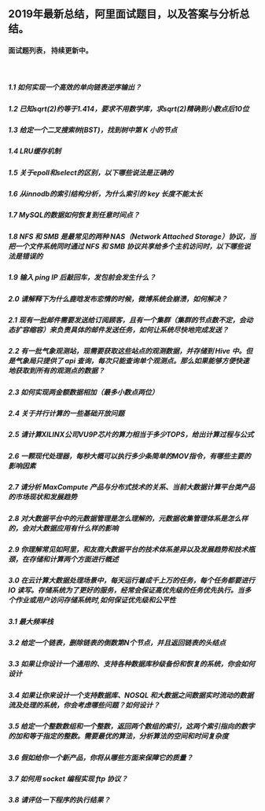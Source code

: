 
## 2019年最新总结，阿里面试题目，以及答案与分析总结。 

#### 面试题列表， 持续更新中。 
<br/>


##### 1.1 如何实现一个高效的单向链表逆序输出？

##### 1.2 已知sqrt(2)约等于1.414，要求不用数学库，求sqrt(2)精确到小数点后10位

##### 1.3 给定一个二叉搜索树(BST)，找到树中第 K 小的节点

##### 1.4 LRU缓存机制

##### 1.5 关于epoll和select的区别，以下哪些说法是正确的

##### 1.6 从innodb的索引结构分析，为什么索引的 key 长度不能太长

##### 1.7 MySQL的数据如何恢复到任意时间点？

##### 1.8 NFS 和 SMB 是最常见的两种 NAS（Network Attached Storage）协议，当把一个文件系统同时通过 NFS 和 SMB 协议共享给多个主机访问时，以下哪些说法是错误的

##### 1.9 输入 ping IP 后敲回车，发包前会发生什么？

##### 2.0 请解释下为什么鹿晗发布恋情的时候，微博系统会崩溃，如何解决？

##### 2.1 现有一批邮件需要发送给订阅顾客，且有一个集群（集群的节点数不定，会动态扩容缩容）来负责具体的邮件发送任务，如何让系统尽快地完成发送？

##### 2.2 有一批气象观测站，现需要获取这些站点的观测数据，并存储到 Hive 中。但是气象局只提供了 api 查询，每次只能查询单个观测点。那么如果能够方便快速地获取到所有的观测点的数据？

##### 2.3 如何实现两金额数据相加（最多小数点两位）

##### 2.4 关于并行计算的一些基础开放问题

##### 2.5 请计算XILINX公司VU9P芯片的算力相当于多少TOPS，给出计算过程与公式

##### 2.6 一颗现代处理器，每秒大概可以执行多少条简单的MOV指令，有哪些主要的影响因素

##### 2.7 请分析 MaxCompute 产品与分布式技术的关系、当前大数据计算平台类产品的市场现状和发展趋势

##### 2.8 对大数据平台中的元数据管理是怎么理解的，元数据收集管理体系是怎么样的，会对大数据应用有什么样的影响

##### 2.9 你理解常见如阿里，和友商大数据平台的技术体系差异以及发展趋势和技术瓶颈，在存储和计算两个方面进行概述

##### 3.0 在云计算大数据处理场景中，每天运行着成千上万的任务，每个任务都要进行 IO 读写。存储系统为了更好的服务，经常会保证高优先级的任务优先执行。当多个作业或用户访问存储系统时,如何保证优先级和公平性

##### 3.1 最大频率栈

##### 3.2 给定一个链表，删除链表的倒数第N个节点，并且返回链表的头结点

##### 3.3 如果让你设计一个通用的、支持各种数据库秒级备份和恢复的系统，你会如何设计

##### 3.4 如果让你来设计一个支持数据库、NOSQL 和大数据之间数据实时流动的数据流及处理的系统，你会考虑哪些问题？如何设计？

##### 3.5 给定一个整数数组和一个整数，返回两个数组的索引，这两个索引指向的数字的加和等于指定的整数。需要最优的算法，分析算法的空间和时间复杂度

##### 3.6 假如给你一个新产品，你将从哪些方面来保障它的质量？

##### 3.7 如何用 socket 编程实现 ftp 协议？

##### 3.8 请评估一下程序的执行结果？
